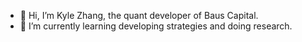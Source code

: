 - 👋 Hi, I’m Kyle Zhang, the quant developer of Baus Capital.
- 🌱 I’m currently learning developing strategies and doing research.

<!---
kylebaus/kylebaus is a ✨ special ✨ repository because its `README.md` (this file) appears on your GitHub profile.
You can click the Preview link to take a look at your changes.
--->
